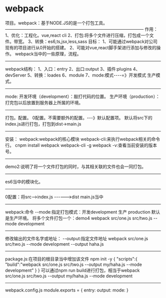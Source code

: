 # webpack
项目。webpack：基于NODE.JS的是一个打包工具。
————————————————————————————————
作用：
    1、优化：工程化。vue,react cli
    2、打包:将多个文件进行压缩，打包成一个文件。带宽。
    3、转换：es6,ts,jsx,less,sass
目标：
    1、可能通过webpack对公司现有的项目进行从0开始的搭建。
    2、可能对vue,react脚手架进行添加与修改的操作。
    webpack当中的一些原理，流程。
************************************************************************************
webpack结构：
    1、入口：entry
    2、出口:output
    3、插件:plugins
    4、devServer
    5、转换：loades
    6、module
    7、mode:模式----=》开发模式   生产模式。
************************************************************************************
mode:
    开发环境（development）：敲打代码的位置。
    生产环境（production）：打完包以后放置到服务器上所属的环境。
**************************************************************
打包。配置。
0配置。不需要额外的配置。---》默认配置项。 默认将src下的index.js进行打包，打包到dist->main.js
*************************************************************
安装：
    webpack:webpack的核心模块
    webpack-cli:来执行webpack相关的命令行。
    cnpm install webpack webpack-cli -g
    webpack -v:查看当前安装的版本号。
*************************************************************
demo2:说明了将一个文件打包的同时，与其相关联的文件也会一同打包。
*************************************************************
es6当中的模块化。
*************************************************************
0配置：将src-->index.js ------>dist main.js当中
********************************************************
webpack:命令
--mode:指定打包模式：开发development 生产 production 默认是生产环境。
将多个文件打包一个：demo4
    webpack src/one.js src/two.js  --mode development
******************************
修改输出的文件名字或地址：
    --output:指定文件地址
    webpack src/one.js src/two.js  --mode development --output haha.js
***********************************
package.js:在项目的根目录当中增加该文件
    npm init -y
    {
      "scripts":{
          "build":"webpack src/one.js src/two.js --output my/haha.js  --mode development"
      }
    }
可以通过npm run build进行打包，相当于webpack src/one.js src/two.js --output my/haha.js  --mode development
*************************************
webpack.config.js
    module.exports = {
        entry:
        output:
        mode:
    }
